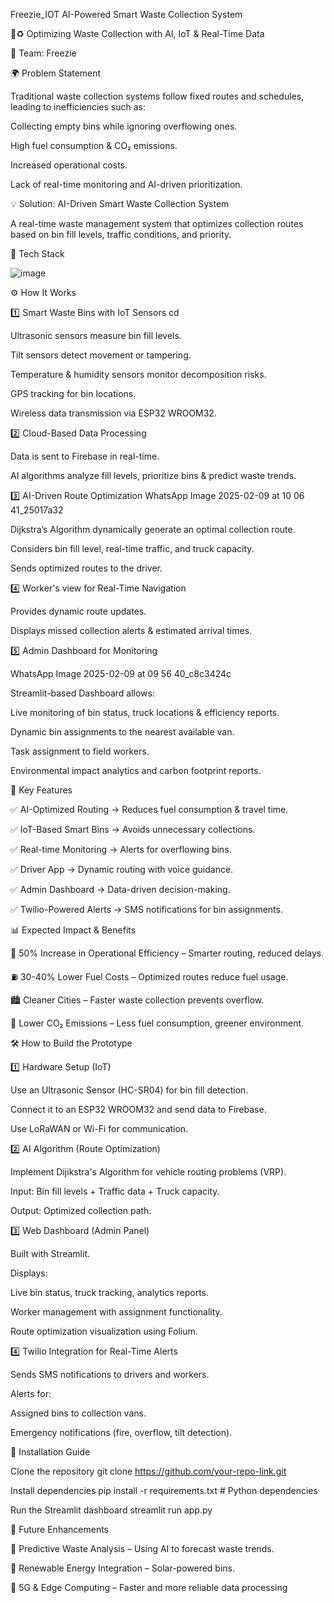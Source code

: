 Freezie_IOT
AI-Powered Smart Waste Collection System

🚛♻ Optimizing Waste Collection with AI, IoT & Real-Time Data

📌 Team: Freezie

🌍 Problem Statement

Traditional waste collection systems follow fixed routes and schedules, leading to inefficiencies such as:

Collecting empty bins while ignoring overflowing ones.

High fuel consumption & CO₂ emissions.

Increased operational costs.

Lack of real-time monitoring and AI-driven prioritization.

💡 Solution: AI-Driven Smart Waste Collection System

A real-time waste management system that optimizes collection routes based on bin fill levels, traffic conditions, and priority.

🔧 Tech Stack

![image](https://github.com/user-attachments/assets/721cfe0e-874b-48ae-bf1b-a54a9dad2fa5)

⚙ How It Works

1️⃣ Smart Waste Bins with IoT Sensors cd

Ultrasonic sensors measure bin fill levels.

Tilt sensors detect movement or tampering.

Temperature & humidity sensors monitor decomposition risks.

GPS tracking for bin locations.

Wireless data transmission via ESP32 WROOM32.

2️⃣ Cloud-Based Data Processing

Data is sent to Firebase in real-time.

AI algorithms analyze fill levels, prioritize bins & predict waste trends.

3️⃣ AI-Driven Route Optimization WhatsApp Image 2025-02-09 at 10 06 41_25017a32

Dijkstra’s Algorithm dynamically generate an optimal collection route.

Considers bin fill level, real-time traffic, and truck capacity.

Sends optimized routes to the driver.

4️⃣ Worker's view for Real-Time Navigation

Provides dynamic route updates.

Displays missed collection alerts & estimated arrival times.

5️⃣ Admin Dashboard for Monitoring

WhatsApp Image 2025-02-09 at 09 56 40_c8c3424c

Streamlit-based Dashboard allows:

Live monitoring of bin status, truck locations & efficiency reports.

Dynamic bin assignments to the nearest available van.

Task assignment to field workers.

Environmental impact analytics and carbon footprint reports.

🎯 Key Features

✅ AI-Optimized Routing → Reduces fuel consumption & travel time.

✅ IoT-Based Smart Bins → Avoids unnecessary collections.

✅ Real-time Monitoring → Alerts for overflowing bins.

✅ Driver App → Dynamic routing with voice guidance.

✅ Admin Dashboard → Data-driven decision-making.

✅ Twilio-Powered Alerts → SMS notifications for bin assignments.

📊 Expected Impact & Benefits

🚀 50% Increase in Operational Efficiency – Smarter routing, reduced delays.

⛽ 30-40% Lower Fuel Costs – Optimized routes reduce fuel usage.

🏙 Cleaner Cities – Faster waste collection prevents overflow.

🌱 Lower CO₂ Emissions – Less fuel consumption, greener environment.

🛠 How to Build the Prototype

1️⃣ Hardware Setup (IoT)

Use an Ultrasonic Sensor (HC-SR04) for bin fill detection.

Connect it to an ESP32 WROOM32 and send data to Firebase.

Use LoRaWAN or Wi-Fi for communication.

2️⃣ AI Algorithm (Route Optimization)

Implement Dijikstra's Algorithm for vehicle routing problems (VRP).

Input: Bin fill levels + Traffic data + Truck capacity.

Output: Optimized collection path.

3️⃣ Web Dashboard (Admin Panel)

Built with Streamlit.

Displays:

Live bin status, truck tracking, analytics reports.

Worker management with assignment functionality.

Route optimization visualization using Folium.

4️⃣ Twilio Integration for Real-Time Alerts

Sends SMS notifications to drivers and workers.

Alerts for:

Assigned bins to collection vans.

Emergency notifications (fire, overflow, tilt detection).

📜 Installation Guide

Clone the repository
git clone https://github.com/your-repo-link.git

Install dependencies
pip install -r requirements.txt # Python dependencies

Run the Streamlit dashboard
streamlit run app.py

🎯 Future Enhancements

🚀 Predictive Waste Analysis – Using AI to forecast waste trends.

🔋 Renewable Energy Integration – Solar-powered bins.

📡 5G & Edge Computing – Faster and more reliable data processing
